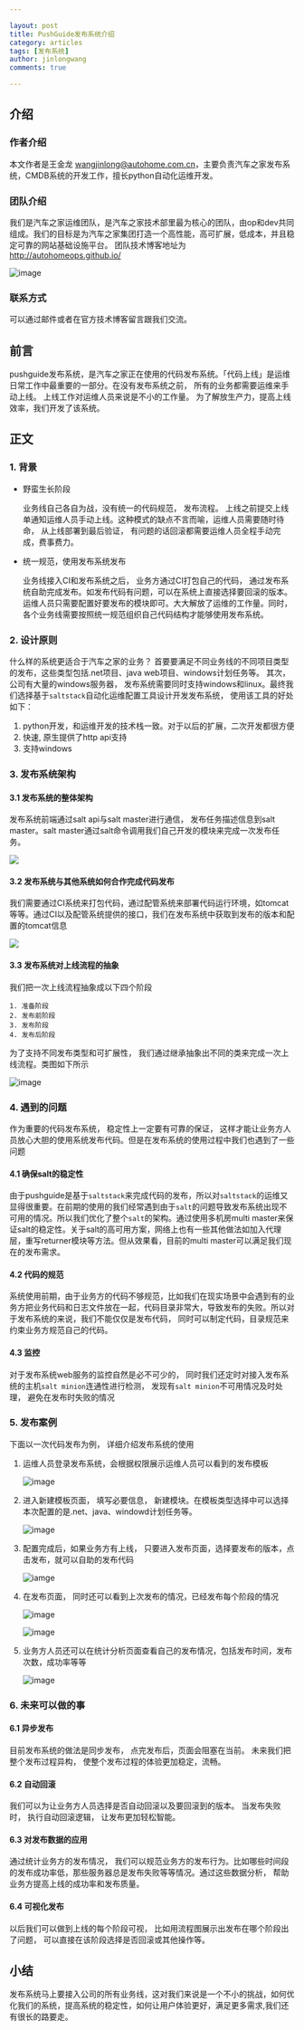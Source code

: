 ```yaml
---

layout: post          
title: PushGuide发布系统介绍
category: articles 
tags: [发布系统] 
author: jinlongwang 
comments: true  

---
```


## 介绍

### 作者介绍

本文作者是王金龙 <wangjinlong@autohome.com.cn>，主要负责汽车之家发布系统，CMDB系统的开发工作，擅长python自动化运维开发。

### 团队介绍

我们是汽车之家运维团队，是汽车之家技术部里最为核心的团队，由op和dev共同组成。我们的目标是为汽车之家集团打造一个高性能，高可扩展，低成本，并且稳定可靠的网站基础设施平台。
团队技术博客地址为 http://autohomeops.github.io/

![image](/images/cli_200px.png)

### 联系方式

可以通过邮件或者在官方技术博客留言跟我们交流。

## 前言

pushguide发布系统，是汽车之家正在使用的代码发布系统。「代码上线」是运维日常工作中最重要的一部分。在没有发布系统之前， 所有的业务都需要运维来手动上线。 上线工作对运维人员来说是不小的工作量。 为了解放生产力，提高上线效率，我们开发了该系统。

## 正文

### 1. 背景
* 野蛮生长阶段

  业务线自己各自为战，没有统一的代码规范， 发布流程。 上线之前提交上线单通知运维人员手动上线。这种模式的缺点不言而喻，运维人员需要随时待命， 从上线部署到最后验证， 有问题的话回滚都需要运维人员全程手动完成，费事费力。
 
* 统一规范，使用发布系统发布

	业务线接入CI和发布系统之后， 业务方通过CI打包自己的代码， 通过发布系统自助完成发布。如发布代码有问题，可以在系统上直接选择要回滚的版本。 运维人员只需要配置好要发布的模块即可。大大解放了运维的工作量。同时，各个业务线需要按照统一规范组织自己代码结构才能够使用发布系统。

### 2. 设计原则

什么样的系统更适合于汽车之家的业务？ 首要要满足不同业务线的不同项目类型的发布，这些类型包括.net项目、java web项目、windows计划任务等。 其次，公司有大量的windows服务器， 发布系统需要同时支持windows和linux。最终我们选择基于`saltstack`自动化运维配置工具设计开发发布系统， 使用该工具的好处如下：

1. python开发，和运维开发的技术栈一致。对于以后的扩展，二次开发都很方便
2. 快速, 原生提供了http api支持
3. 支持windows


### 3. 发布系统架构

#### 3.1 发布系统的整体架构

发布系统前端通过salt api与salt master进行通信， 发布任务描述信息到salt master。salt master通过salt命令调用我们自己开发的模块来完成一次发布任务。

![](/images/pushguide/pushguide_architecture.png)

#### 3.2 发布系统与其他系统如何合作完成代码发布

我们需要通过CI系统来打包代码，通过配管系统来部署代码运行环境，如tomcat等等。通过CI以及配管系统提供的接口，我们在发布系统中获取到发布的版本和配置的tomcat信息

![](/images/pushguide/ci_push_cms.png)

#### 3.3 发布系统对上线流程的抽象

我们把一次上线流程抽象成以下四个阶段

	1. 准备阶段
	2. 发布前阶段
	3. 发布阶段
	4. 发布后阶段

为了支持不同发布类型和可扩展性， 我们通过继承抽象出不同的类来完成一次上线流程。类图如下所示

![image](/images/pushguide/push_guide_code_inf.jpg)


### 4. 遇到的问题

作为重要的代码发布系统， 稳定性上一定要有可靠的保证， 这样才能让业务方人员放心大胆的使用系统发布代码。但是在发布系统的使用过程中我们也遇到了一些问题

#### 4.1 确保salt的稳定性

由于pushguide是基于`saltstack`来完成代码的发布，所以对`saltstack`的运维又显得很重要。在前期的使用的我们经常遇到由于`salt`的问题导致发布系统出现不可用的情况。所以我们优化了整个`salt`的架构。通过使用多机房multi master来保证salt的稳定性。关于salt的高可用方案，网络上也有一些其他做法如加入代理层，重写returner模块等方法。但从效果看，目前的multi master可以满足我们现在的发布需求。

#### 4.2 代码的规范

系统使用前期，由于业务方的代码不够规范，比如我们在现实场景中会遇到有的业务方把业务代码和日志文件放在一起，代码目录非常大，导致发布的失败。所以对于发布系统的来说，我们不能仅仅是发布代码， 同时可以制定代码，目录规范来约束业务方规范自己的代码。

#### 4.3 监控

对于发布系统web服务的监控自然是必不可少的， 同时我们还定时对接入发布系统的主机`salt minion`连通性进行检测， 发现有`salt minion`不可用情况及时处理， 避免在发布时失败的情况

### 5. 发布案例

下面以一次代码发布为例， 详细介绍发布系统的使用

1. 运维人员登录发布系统，会根据权限展示运维人员可以看到的发布模板

	![image](/images/pushguide/list_page.png)

2. 进入新建模板页面， 填写必要信息， 新建模块。在模板类型选择中可以选择本次配置的是.net、java、windowd计划任务等。
	
	![image](/images/pushguide/config_template.png)


3. 配置完成后，如果业务方有上线， 只要进入发布页面，选择要发布的版本，点击发布，就可以自助的发布代码
  
   ![iamge](/images/pushguide/publish_page.png)
  
4. 在发布页面， 同时还可以看到上次发布的情况，已经发布每个阶段的情况

   ![image](/images/pushguide/publish_log.png)
  
  
   ![image](/images/pushguide/publish_stage.png)

5. 业务方人员还可以在统计分析页面查看自己的发布情况，包括发布时间，发布次数，成功率等等
  
   ![image](/images/pushguide/publish_analysis.png)
  
 
### 6. 未来可以做的事

#### 6.1 异步发布

目前发布系统的做法是同步发布， 点完发布后，页面会阻塞在当前。 未来我们把整个发布过程异构， 使整个发布过程的体验更加稳定，流畅。

#### 6.2 自动回滚

我们可以为让业务方人员选择是否自动回滚以及要回滚到的版本。 当发布失败时， 执行自动回滚逻辑， 让发布更加轻松智能。

#### 6.3 对发布数据的应用

通过统计业务方的发布情况， 我们可以规范业务方的发布行为。比如哪些时间段的发布成功率低，那些服务器总是发布失败等等情况。通过这些数据分析， 帮助业务方提高上线的成功率和发布质量。

#### 6.4 可视化发布

以后我们可以做到上线的每个阶段可视， 比如用流程图展示出发布在哪个阶段出了问题， 可以直接在该阶段选择是否回滚或其他操作等。

## 小结

发布系统马上要接入公司的所有业务线，这对我们来说是一个不小的挑战，如何优化我们的系统，提高系统的稳定性，如何让用户体验更好，满足更多需求,我们还有很长的路要走。
